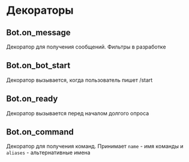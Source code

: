 # Декораторы

## Bot.on_message
Декоратор для получения сообщений. Фильтры в разработке

## Bot.on_bot_start
Декоратор вызывается, когда пользователь пишет /start

## Bot.on_ready
Декоратор вызывается перед началом долгого опроса

## Bot.on_command
Декоратор для получения команд. Принимает `name` - имя команды и `aliases` - альтернативные имена